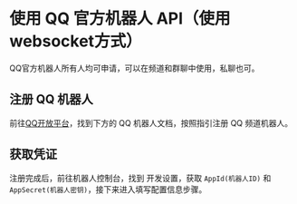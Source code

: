 # 使用 QQ 官方机器人 API（使用websocket方式）

QQ官方机器人所有人均可申请，可以在频道和群聊中使用，私聊也可。

## 注册 QQ 机器人

前往[QQ开放平台](https://q.qq.com/#/)，找到下方的 QQ 机器人文档，按照指引注册 QQ 频道机器人。

## 获取凭证

注册完成后，前往机器人控制台，找到 开发设置，获取 `AppId(机器人ID)` 和 `AppSecret(机器人密钥)`，接下来进入填写配置信息步骤。
